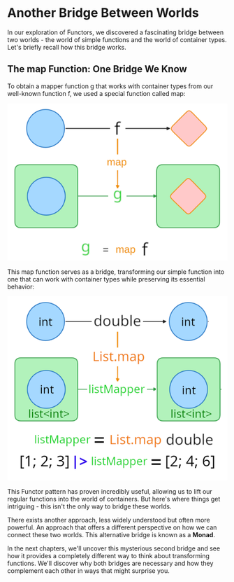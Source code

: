 # Another Bridge Between Worlds

In our exploration of Functors, we discovered a fascinating bridge between two worlds - the world of simple functions and the world of container types. Let's briefly recall how this bridge works.

## The map Function: One Bridge We Know

To obtain a mapper function g that works with container types from our well-known function f, we used a special function called map:

![image](https://raw.githubusercontent.com/ken-okabe/web-images5/main/img_1745662189198.png)

This map function serves as a bridge, transforming our simple function into one that can work with container types while preserving its essential behavior:

![image](https://raw.githubusercontent.com/ken-okabe/web-images5/main/img_1745674924332.png)

This Functor pattern has proven incredibly useful, allowing us to lift our regular functions into the world of containers. But here's where things get intriguing - this isn't the only way to bridge these worlds.

There exists another approach, less widely understood but often more powerful. An approach that offers a different perspective on how we can connect these two worlds. This alternative bridge is known as a **Monad**.

In the next chapters, we'll uncover this mysterious second bridge and see how it provides a completely different way to think about transforming functions. We'll discover why both bridges are necessary and how they complement each other in ways that might surprise you.